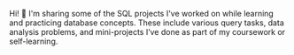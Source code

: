 Hi! 👋 I'm sharing some of the SQL projects I've worked on while learning and practicing database concepts. These include various query tasks, data analysis problems, and mini-projects I’ve done as part of my coursework or self-learning.
